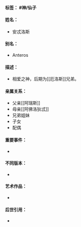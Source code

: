 #### 标签： #神/仙子
#### 姓名：
- 安忒洛斯
#### 别名：
- Anteros
#### 描述：
- 相爱之神，后期为[[厄洛斯]]兄弟。
#### 亲属关系：
- 父亲[[阿瑞斯]]
- 母亲[[阿佛洛狄忒]]
- 兄弟姐妹
- 子女
- 配偶
#### 重要事件：
- 
#### 不同版本：
- 
#### 艺术作品：
- 
#### 后世引用：
- 